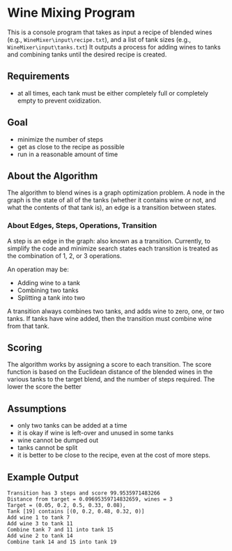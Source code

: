 # Wine Mixing Program

This is a console program that takes as input a recipe of blended wines (e.g., `WineMixer\input\recipe.txt`), and a list of tank sizes (e.g., `WineMixer\input\tanks.txt`)
It outputs a process for adding wines to tanks and combining tanks until the desired recipe is created. 

## Requirements 

* at all times, each tank must be either completely full or completely empty to prevent oxidization. 

## Goal 

* minimize the number of steps 
* get as close to the recipe as possible  
* run in a reasonable amount of time 

## About the Algorithm

The algorithm to blend wines is a graph optimization problem. A node in the graph is the state of all of the tanks 
(whether it contains wine or not, and what the contents of that tank is), an edge is a transition between states. 

### About Edges, Steps, Operations, Transition

A step is an edge in the graph: also known as a transition. Currently, to simplify the code and minimize search states 
each transition is treated as the combination of 1, 2, or 3 operations.

An operation may be: 
* Adding wine to a tank
* Combining two tanks
* Splitting a tank into two 

A transition always combines two tanks, and adds wine to zero, one, or two tanks. If tanks have wine added, then
the transition must combine wine from that tank. 

## Scoring

The algorithm works by assigning a score to each transition. The score function is based on the Euclidean distance of 
the blended wines in the various tanks to the target blend, and the number of steps required. The lower the score the better

## Assumptions

* only two tanks can be added at a time
* it is okay if wine is left-over and unused in some tanks 
* wine cannot be dumped out 
* tanks cannot be split 
* it is better to be close to the recipe, even at the cost of more steps. 

## Example Output

```
Transition has 3 steps and score 99.9535971483266
Distance from target = 0.09695359714832659, wines = 3
Target = (0.05, 0.2, 0.5, 0.33, 0.08),
Tank [19] contains [(0, 0.2, 0.48, 0.32, 0)]
Add wine 1 to tank 7
Add wine 3 to tank 11
Combine tank 7 and 11 into tank 15
Add wine 2 to tank 14
Combine tank 14 and 15 into tank 19
```

